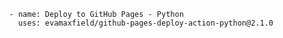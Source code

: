               - name: Deploy to GitHub Pages - Python
                uses: evamaxfield/github-pages-deploy-action-python@2.1.0
            
